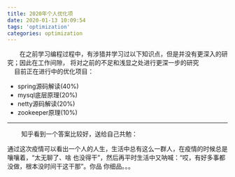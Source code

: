 ```yaml
---
title: 2020年个人优化项
date: 2020-01-13 10:09:54
tags: 'optimization'
categories: optimization
---
```

　　在之前学习编程过程中，有涉猎并学习过以下知识点，但是并没有更深入的研究；因此在工作间隙，
将对之前的不足和浅显之处进行更深一步的研究<br/>
&nbsp;&nbsp;&nbsp;&nbsp;目前正在进行中的优化项目：
<ul>
    <li>spring源码解读(40%)</li>
    <li>mysql底层原理(20%)</li>
    <li>netty源码解读(20%)</li>
    <li>zookeeper原理(10%)</li>
</ul>
<hr/>
　　 知乎看到一个答案比较好，送给自己共勉：<br/>

通过这次疫情可以看出一个人的人生，生活中总有这么一群人，在疫情的时候总是嚷嚷着，“太无聊了、啥
也没得干”，然后再平时生活中又呐喊：“哎，有好多事都没做，根本没时间干这干那”。你品
你细品。。。